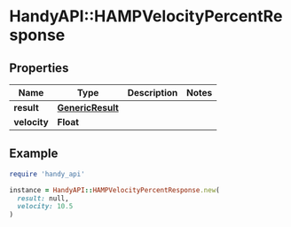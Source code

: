 # HandyAPI::HAMPVelocityPercentResponse

## Properties

| Name | Type | Description | Notes |
| ---- | ---- | ----------- | ----- |
| **result** | [**GenericResult**](GenericResult.md) |  |  |
| **velocity** | **Float** |  |  |

## Example

```ruby
require 'handy_api'

instance = HandyAPI::HAMPVelocityPercentResponse.new(
  result: null,
  velocity: 10.5
)
```

